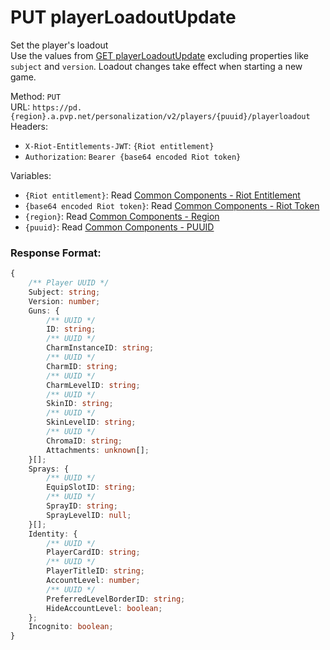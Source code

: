 <!--

This file is automatically generated!
Do not edit it directly!
See https://github.com/techchrism/valorant-api-docs/blob/trunk/contributing.md for more information.

-->

# PUT playerLoadoutUpdate

Set the player's loadout  
Use the values from [GET playerLoadoutUpdate](GET%20playerLoadoutUpdate.md) excluding properties like `subject` and `version`. Loadout changes take effect when starting a new game.  


Method: `PUT`  
URL: `https://pd.{region}.a.pvp.net/personalization/v2/players/{puuid}/playerloadout`  
Headers:
 - `X-Riot-Entitlements-JWT`: `{Riot entitlement}`
 - `Authorization`: `Bearer {base64 encoded Riot token}`

Variables:
 - `{Riot entitlement}`: Read [Common Components - Riot Entitlement](../common-components.md#riot-entitlement)
 - `{base64 encoded Riot token}`: Read [Common Components - Riot Token](../common-components.md#riot-token)
 - `{region}`: Read [Common Components - Region](../common-components.md#region)
 - `{puuid}`: Read [Common Components - PUUID](../common-components.md#puuid)


### Response Format:
```ts
{
    /** Player UUID */
    Subject: string;
    Version: number;
    Guns: {
        /** UUID */
        ID: string;
        /** UUID */
        CharmInstanceID: string;
        /** UUID */
        CharmID: string;
        /** UUID */
        CharmLevelID: string;
        /** UUID */
        SkinID: string;
        /** UUID */
        SkinLevelID: string;
        /** UUID */
        ChromaID: string;
        Attachments: unknown[];
    }[];
    Sprays: {
        /** UUID */
        EquipSlotID: string;
        /** UUID */
        SprayID: string;
        SprayLevelID: null;
    }[];
    Identity: {
        /** UUID */
        PlayerCardID: string;
        /** UUID */
        PlayerTitleID: string;
        AccountLevel: number;
        /** UUID */
        PreferredLevelBorderID: string;
        HideAccountLevel: boolean;
    };
    Incognito: boolean;
}
```
